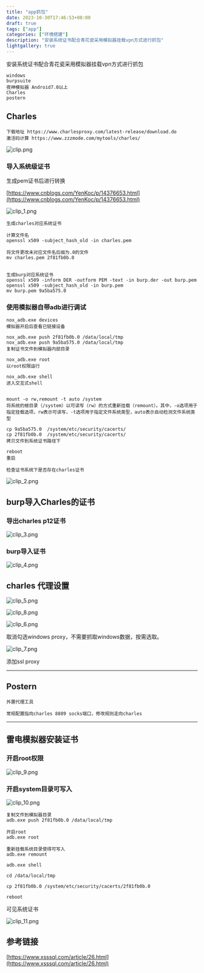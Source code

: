 ```yaml
---
title: "app抓包"
date: 2023-10-30T17:46:53+08:00
draft: true
tags: ["app"]
categories: ["环境搭建"]
description: "安装系统证书配合青花瓷采用模拟器挂载vpn方式进行抓包"
lightgallery: true
---
```




<!--more-->
安装系统证书配合青花瓷采用模拟器挂载vpn方式进行抓包

```
windows
burpsuite
夜神模拟器 Android7.0以上
Charles
postern
```

## Charles
```
下载地址 https://www.charlesproxy.com/latest-release/download.do
激活码计算 https://www.zzzmode.com/mytools/charles/
```

![clip.png](clip.png "clip.png")

### 导入系统级证书

生成pem证书后进行转换

[https://www.cnblogs.com/YenKoc/p/14376653.html](https://www.cnblogs.com/YenKoc/p/14376653.html)

![clip_1.png](clip_1.png "clip_1.png")

```
生成charles对应系统证书

计算文件名
openssl x509 -subject_hash_old -in charles.pem

将文件更改未对应文件名后缀为.0的文件
mv charles.pem 2f81fb0b.0


生成burp对应系统证书
openssl x509 -inform DER -outform PEM -text -in burp.der -out burp.pem
openssl x509 -subject_hash_old -in burp.pem
mv burp.pem 9a5ba575.0
```

### 使用模拟器自带adb进行调试
```
nox_adb.exe devices 	
模拟器开启后查看已链接设备

nox_adb.exe push 2f81fb0b.0 /data/local/tmp
nox_adb.exe push 9a5ba575.0 /data/local/tmp
复制证书文件到模拟器内部目录

nox_adb.exe root
以root权限运行

nox_adb.exe shell
进入交互式shell


mount -o rw,remount -t auto /system
将系统的根目录（/system）以可读写（rw）的方式重新挂载（remount）。其中，-o选项用于指定挂载选项，rw表示可读写，-t选项用于指定文件系统类型，auto表示自动检测文件系统类型

cp 9a5ba575.0  /system/etc/security/cacerts/
cp 2f81fb0b.0  /system/etc/security/cacerts/
拷贝文件到系统证书路径下

reboot
重启

检查证书系统下是否存在charles证书
```

![clip_2.png](clip_2.png "clip_2.png")


## burp导入Charles的证书

### 导出charles p12证书
![clip_3.png](clip_3.png "clip_3.png")


### burp导入证书
![clip_4.png](clip_4.png "clip_4.png")




## charles 代理设置
![clip_5.png](clip_5.png "clip_5.png")

![clip_8.png](clip_8.png "clip_8.png")

![clip_6.png](clip_6.png "clip_6.png")

取消勾选windows proxy，不需要抓取windows数据，按需选取。

![clip_7.png](clip_7.png "clip_7.png")

添加ssl proxy


-----------------------------------------------------------

## Postern
```
外置代理工具

常规配置指向charles 8889 socks端口，修改规则走向charles
```



-----------------------------------------------------------

## 雷电模拟器安装证书

### 开启root权限

![clip_9.png](clip_9.png "clip_9.png")

### 开启system目录可写入

![clip_10.png](clip_10.png "clip_10.png")


```
复制文件到模拟器目录
adb.exe push 2f81fb0b.0 /data/local/tmp

开启root
adb.exe root

重新挂载系统目录使得可写入
adb.exe remount

adb.exe shell

cd /data/local/tmp

cp 2f81fb0b.0 /system/etc/security/cacerts/2f81fb0b.0

reboot
```

可见系统证书

![clip_11.png](clip_11.png "clip_11.png")


## 参考链接

[https://www.xsssql.com/article/26.html](https://www.xsssql.com/article/26.html)


